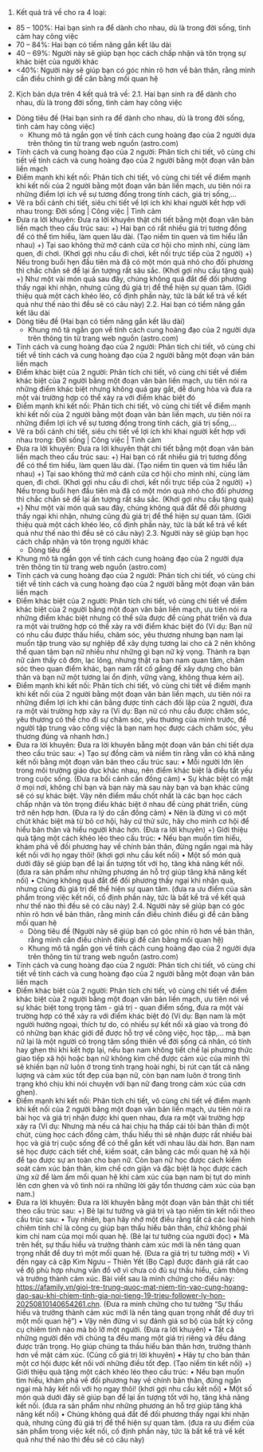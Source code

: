 1. Kết quả trả về cho ra 4 loại:
- 85 – 100%: Hai bạn sinh ra để dành cho nhau, dù là trong đời sống, tình cảm hay công việc
- 70 – 84%: Hai bạn có tiềm năng gắn kết lâu dài 
- 40 – 69%: Người này sẽ giúp bạn học cách chấp nhận và tôn trọng sự khác biệt của người khác
- <40%: Người này sẽ giúp bạn có góc nhìn rõ hơn về bản thân, rằng mình cần điều chỉnh gì để cân bằng mối quan hệ
2. Kịch bản dựa trên 4 kết quả trả về:
2.1. Hai bạn sinh ra để dành cho nhau, dù là trong đời sống, tình cảm hay công việc
- Dòng tiêu đề (Hai bạn sinh ra để dành cho nhau, dù là trong đời sống, tình cảm hay công việc)
	- Khung mô tả ngắn gọn về tính cách cung hoàng đạo của 2 người dựa trên thông tin từ trang web nguồn (astro.com)
- Tính cách và cung hoàng đạo của 2 người: Phân tích chi tiết, vô cùng chi tiết về tính cách và cung hoàng đạo của 2 người bằng một đoạn văn bản liền mạch
- Điểm mạnh khi kết nối: Phân tích chi tiết, vô cùng chi tiết về điểm mạnh khi kết nối của 2 người bằng một đoạn văn bản liền mạch, ưu tiên nói ra những điểm lợi ích về sự tương đồng trong tính cách, giá trị sống,…
- Vẽ ra bối cảnh chi tiết, siêu chi tiết về lợi ích khi khai người kết hợp với nhau trong: Đời sống | Công việc | Tình cảm
- Đưa ra lời khuyên: Đưa ra lời khuyên thật chi tiết bằng một đoạn văn bản liền mạch theo cấu trúc sau:
+) Hai bạn có rất nhiều giá trị tương đồng để có thể tìm hiểu, làm quen lâu dài. (Tạo niềm tin quen và tìm hiểu lẫn nhau)
+) Tại sao không thử mở cánh cửa cơ hội cho mình nhỉ, cùng làm quen, đi chơi. (Khơi gợi nhu cầu đi chơi, kết nối trực tiếp của 2 người) 
+) Nếu trong buổi hẹn đầu tiên mà đã có một món quà nhỏ cho đối phương thì chắc chắn sẽ để lại ấn tượng rất sâu sắc. (Khơi gợi nhu cầu tặng quà)
+) Như một vài món quà sau đây, chúng không quá đắt để đối phương thấy ngại khi nhận, nhưng cũng đủ giá trị để thể hiện sự quan tâm. (Giới thiệu quà một cách khéo léo, cố định phần này, tức là bất kể trả về kết quả như thế nào thì đều sẽ có câu này)
2.2. Hai bạn có tiềm năng gắn kết lâu dài
- Dòng tiêu đề (Hai bạn có tiềm năng gắn kết lâu dài)
	- Khung mô tả ngắn gọn về tính cách cung hoàng đạo của 2 người dựa trên thông tin từ trang web nguồn (astro.com)
- Tính cách và cung hoàng đạo của 2 người: Phân tích chi tiết, vô cùng chi tiết về tính cách và cung hoàng đạo của 2 người bằng một đoạn văn bản liền mạch
- Điểm khác biệt của 2 người: Phân tích chi tiết, vô cùng chi tiết về điểm khác biệt của 2 người bằng một đoạn văn bản liền mạch, ưu tiên nói ra những điểm khác biệt nhưng không quá gay gắt, dễ dung hòa và đưa ra một vài trường hợp có thể xảy ra với điểm khác biệt đó
- Điểm mạnh khi kết nối: Phân tích chi tiết, vô cùng chi tiết về điểm mạnh khi kết nối của 2 người bằng một đoạn văn bản liền mạch, ưu tiên nói ra những điểm lợi ích về sự tương đồng trong tính cách, giá trị sống,…
- Vẽ ra bối cảnh chi tiết, siêu chi tiết về lợi ích khi khai người kết hợp với nhau trong: Đời sống | Công việc | Tình cảm
- Đưa ra lời khuyên: Đưa ra lời khuyên thật chi tiết bằng một đoạn văn bản liền mạch theo cấu trúc sau:
+) Hai bạn có rất nhiều giá trị tương đồng để có thể tìm hiểu, làm quen lâu dài. (Tạo niềm tin quen và tìm hiểu lẫn nhau)
+) Tại sao không thử mở cánh cửa cơ hội cho mình nhỉ, cùng làm quen, đi chơi. (Khơi gợi nhu cầu đi chơi, kết nối trực tiếp của 2 người) 
+) Nếu trong buổi hẹn đầu tiên mà đã có một món quà nhỏ cho đối phương thì chắc chắn sẽ để lại ấn tượng rất sâu sắc. (Khơi gợi nhu cầu tặng quà)
+) Như một vài món quà sau đây, chúng không quá đắt để đối phương thấy ngại khi nhận, nhưng cũng đủ giá trị để thể hiện sự quan tâm. (Giới thiệu quà một cách khéo léo, cố định phần này, tức là bất kể trả về kết quả như thế nào thì đều sẽ có câu này)
2.3. Người này sẽ giúp bạn học cách chấp nhận và tôn trọng người khác
	- Dòng tiêu đề
- Khung mô tả ngắn gọn về tính cách cung hoàng đạo của 2 người dựa trên thông tin từ trang web nguồn (astro.com)
- Tính cách và cung hoàng đạo của 2 người: Phân tích chi tiết, vô cùng chi tiết về tính cách và cung hoàng đạo của 2 người bằng một đoạn văn bản liền mạch
- Điểm khác biệt của 2 người: Phân tích chi tiết, vô cùng chi tiết về điểm khác biệt của 2 người bằng một đoạn văn bản liền mạch, ưu tiên nói ra những điểm khác biệt nhưng có thể sửa được để cùng phát triển và đưa ra một vài trường hợp có thể xảy ra với điểm khác biệt đó (Ví dụ: Bạn nữ có nhu cầu được thấu hiểu, chăm sóc, yêu thương nhưng bạn nam lại muốn tập trung vào sự nghiệp để xây dựng tương lai cho cả 2 nên không thể quan tâm bạn nữ nhiều như những gì bạn nữ kỳ vọng. Thành ra bạn nữ cảm thấy cô đơn, lạc lõng, nhưng thật ra bạn nam quan tâm, chăm sóc theo quan điểm khác, bạn nam rất cố gắng để xây dựng cho bản thân và bạn nữ một tương lai ổn định, vững vàng, không thua kém ai).
- Điểm mạnh khi kết nối: Phân tích chi tiết, vô cùng chi tiết về điểm mạnh khi kết nối của 2 người bằng một đoạn văn bản liền mạch, ưu tiên nói ra những điểm lợi ích khi cân bằng được tính cách đối lập của 2 người, đưa ra một vài trường hợp xảy ra (Ví dụ: Bạn nữ có nhu cầu được chăm sóc, yêu thương có thể cho đi sự chăm sóc, yêu thương của mình trước, để người tập trung vào công việc là bạn nam học được cách chăm sóc, yêu thương đúng và nhanh hơn.)
- Đưa ra lời khuyên: Đưa ra lời khuyên bằng một đoạn văn bản chi tiết dựa theo cấu trúc sau:
+) Tạo sự đồng cảm và niềm tin rằng vẫn có khả năng kết nối bằng một đoạn văn bản theo cấu trúc sau:
•	Mỗi người lớn lên trong môi trường giáo dục khác nhau, nên điểm khác biệt là điều tất yếu trong cuộc sống. (Đưa ra bối cảnh cần đồng cảm)
•	Sự khác biệt có mặt ở mọi nơi, không chỉ bạn và bạn này mà sau này bạn và bạn khác cũng sẽ có sự khác biệt. Vậy nên điểm mấu chốt nhất là các bạn học cách chấp nhận và tôn trọng điều khác biệt ở nhau để cùng phát triển, cùng trở nên hợp hơn. (Đưa ra lý do cần đồng cảm)
•	Nên là đừng vì có một chút khác biệt mà từ bỏ cơ hội, hãy cứ thử sức, hãy cho mình cơ hội để hiểu bản thân và hiểu người khác hơn. (Đưa ra lời khuyên)
+) Giới thiệu quà tặng một cách khéo léo theo cấu trúc:
•	Nếu bạn muốn tìm hiểu, khám phá về đối phương hay về chính bản thân, đừng ngần ngại mà hãy kết nối với họ ngay thôi! (khơi gợi nhu cầu kết nối)
•	Một số món quà dưới đây sẽ giúp bạn để lại ấn tượng tốt với họ, tăng khả năng kết nối. (đưa ra sản phẩm như những phương án hỗ trợ giúp tăng khả năng kết nối)
•	Chúng không quá đắt để đối phương thấy ngại khi nhận quà, nhưng cũng đủ giá trị để thể hiện sự quan tâm. (đưa ra ưu điểm của sản phẩm trong việc kết nối, cố định phần này, tức là bất kể trả về kết quả như thế nào thì đều sẽ có câu này)
2.4. Người này sẽ giúp bạn có góc nhìn rõ hơn về bản thân, rằng mình cần điều chỉnh điều gì để cân bằng mối quan hệ
	- Dòng tiêu đề (Người này sẽ giúp bạn có góc nhìn rõ hơn về bản thân, rằng mình cần điều chỉnh điều gì để cân bằng mối quan hệ)
	- Khung mô tả ngắn gọn về tính cách cung hoàng đạo của 2 người dựa trên thông tin từ trang web nguồn (astro.com)
- Tính cách và cung hoàng đạo của 2 người: Phân tích chi tiết, vô cùng chi tiết về tính cách và cung hoàng đạo của 2 người bằng một đoạn văn bản liền mạch
- Điểm khác biệt của 2 người: Phân tích chi tiết, vô cùng chi tiết về điểm khác biệt của 2 người bằng một đoạn văn bản liền mạch, ưu tiên nói về sự khác biệt tong trọng tâm - giá trị - quan điểm sống, đưa ra một vài trường hợp có thể xảy ra với điểm khác biệt đó (Ví dụ: Bạn nam là một người hướng ngoại, thích tự do, có nhiều sự kết nối xã giao và trong đó có những bạn khác giới để được hỗ trợ về công việc, học tập,… mà bạn nữ lại là một người có trọng tâm sống thiên về đời sống cá nhân, có tính hay ghen thì khi kết hợp lại, nếu bạn nam không tiết chế lại phương thức giao tiếp xã hội hoặc bạn nữ không kìm chế được cảm xúc của mình thì sẽ khiến bạn nữ luôn ở trong tình trạng hoài nghi, bị rút cạn tất cả năng lượng và cảm xúc tốt đẹp của bạn nữ, còn bạn nam luôn ở trong tình trạng khó chịu khi nói chuyện với bạn nữ đang trong cảm xúc của cơn ghen).
- Điểm mạnh khi kết nối: Phân tích chi tiết, vô cùng chi tiết về điểm mạnh khi kết nối của 2 người bằng một đoạn văn bản liền mạch, ưu tiên nói ra bài học và giá trị nhận được khi quen nhau, đưa ra một vài trường hợp xảy ra (Ví dụ: Nhưng mà nếu cả hai chịu hạ thấp cái tôi bản thân đi một chút, cùng học cách đồng cảm, thấu hiểu thì sẽ nhận được rất nhiều bài học và giá trị cuộc sống để có thể gắn kết với nhau lâu dài hơn. Bạn nam sẽ học được cách tiết chế, kiểm soát, cân bằng các mối quan hệ xã hội để tạo được sự an toàn cho bạn nữ. Còn bạn nữ học được cách kiểm soát cảm xúc bản thân, kìm chế cơn giận và đặc biệt là học được cách ứng xử để làm ấm mối quan hệ khi cảm xúc của bạn nam bị tụt do mình lên cơn ghen và vô tình nói ra những lời gây tổn thương cảm xúc của bạn nam.)
- Đưa ra lời khuyên: Đưa ra lời khuyên bằng một đoạn văn bản thật chi tiết theo cấu trúc sau:
+) Bẻ lại tư tưởng và giá trị và tạo niềm tin kết nối theo cấu trúc sau:
•	Tuy nhiên, bạn hãy nhớ một điều rằng tất cả các loại hình chiêm tinh chỉ là công cụ giúp bạn thấu hiểu bản thân, chứ không phải kim chỉ nam của mọi mối quan hệ. (Bẻ lại tư tưởng của người đọc)
•	Mà trên hết, sự thấu hiểu và trưởng thành cảm xúc mới là nền tảng quan trọng nhất để duy trì một mối quan hệ. (Đưa ra giá trị tư tưởng mới)
•	Vì đến ngay cả cặp Kim Ngưu – Thiên Yết (Bọ Cạp) được đánh giá rất cao về độ phù hợp nhưng vẫn đổ vỡ vì chưa có đủ sự thấu hiểu, cảm thông và trưởng thành cảm xúc. Bài viết sau là minh chứng cho điều này: https://afamily.vn/gioi-tre-trung-quoc-mat-niem-tin-vao-cung-hoang-dao-sau-khi-chiem-tinh-gia-noi-tieng-19-trieu-follower-ly-hon-20250810140654261.chn. (Đưa ra minh chứng cho tư tưởng “Sự thấu hiểu và trưởng thành cảm xúc mới là nền tảng quan trọng nhất để duy trì một mối quan hệ”)
•	Vậy nên đừng vì sự đánh giá sơ bộ của bất kỳ công cụ chiêm tinh nào mà bỏ lỡ một người. (Đưa ra lời khuyên)
•	Tất cả những người đến với chúng ta đều mang một giá trị riêng và đều đáng được trân trọng. Họ giúp chúng ta thấu hiểu bản thân hơn, trưởng thành hơn về mặt cảm xúc. (Củng cố giá trị lời khuyên)
•	Hãy tự cho bản thân một cơ hội được kết nối với những điều tốt đẹp. (Tạo niềm tin kết nối)
+) Giới thiệu quà tặng một cách khéo léo theo cấu trúc:
•	Nếu bạn muốn tìm hiểu, khám phá về đối phương hay về chính bản thân, đừng ngần ngại mà hãy kết nối với họ ngay thôi! (khơi gợi nhu cầu kết nối)
•	Một số món quà dưới đây sẽ giúp bạn để lại ấn tượng tốt với họ, tăng khả năng kết nối. (đưa ra sản phẩm như những phương án hỗ trợ giúp tăng khả năng kết nối)
•	Chúng không quá đắt để đối phương thấy ngại khi nhận quà, nhưng cũng đủ giá trị để thể hiện sự quan tâm. (đưa ra ưu điểm của sản phẩm trong việc kết nối, cố định phần này, tức là bất kể trả về kết quả như thế nào thì đều sẽ có câu này)
